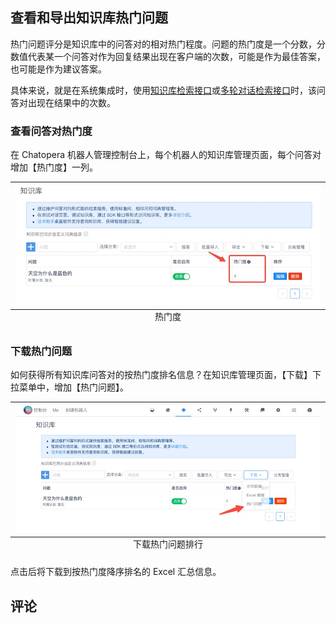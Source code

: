 ## 查看和导出知识库热门问题

热门问题评分是知识库中的问答对的相对热门程度。问题的热门度是一个分数，分数值代表某一个问答对作为回复结果出现在客户端的次数，可能是作为最佳答案，也可能是作为建议答案。

具体来说，就是在系统集成时，使用[知识库检索接口](/products/chatbot-platform/integration/api.html#检索知识库)或[多轮对话检索接口](/products/chatbot-platform/integration/api.html#检索多轮对话)时，该问答对出现在结果中的次数。

### 查看问答对热门度

在 Chatopera 机器人管理控制台上，每个机器人的知识库管理页面，每个问答对增加【热门度】一列。

<table class="image">
    <caption align="bottom">热门度</caption>
    <tr>
        <td><img width="800" src="../../../images/products/faq/image2021-8-10_01.jpg" alt="" /></td>
    </tr>
</table>

### 下载热门问题

如何获得所有知识库问答对的按热门度排名信息？在知识库管理页面，【下载】下拉菜单中，增加【热门问题】。

<table class="image">
    <caption align="bottom">下载热门问题排行</caption>
    <tr>
        <td><img width="800" src="../../../images/products/faq/image2021-8-10_02.jpg" alt="" /></td>
    </tr>
</table>

点击后将下载到按热门度降序排名的 Excel 汇总信息。

## 评论

<script src="https://utteranc.es/client.js"
        repo="chatopera/docs"
        issue-term="pathname"
        label="Comment"
        theme="github-light"
        crossorigin="anonymous"
        async>
</script>

